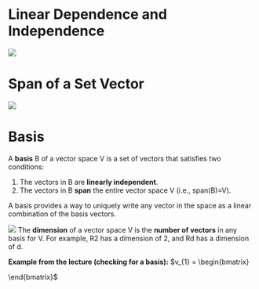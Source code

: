 # Linear Dependence and Independence
![](https://www.youtube.com/watch?v=t-HS7uxNgE4)

# Span of a Set Vector
![](https://www.youtube.com/watch?v=ZvlaIEE7ZC4)


# Basis
A **basis** B of a vector space V is a set of vectors that satisfies two conditions:
1. The vectors in B are **linearly independent**.
2. The vectors in B **span** the entire vector space V (i.e., span(B)=V).

A basis provides a way to uniquely write any vector in the space as a linear combination of the basis vectors.

![](https://www.youtube.com/watch?v=BVnbsO-8So8&list=PLztBpqftvzxWT5z53AxSqkSaWDhAeToDG&index)
The **dimension** of a vector space V is the **number of vectors** in any basis for V. For example, R2 has a dimension of 2, and Rd has a dimension of d.

**Example from the lecture (checking for a basis):** $v_{1} = \begin{bmatrix}

\end{bmatrix}$